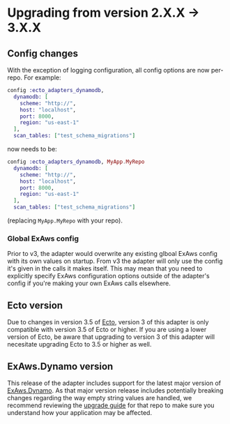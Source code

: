 # Upgrading from version 2.X.X -> 3.X.X

## Config changes

With the exception of logging configuration, all config options are now per-repo. For example:

```elixir
config :ecto_adapters_dynamodb,
  dynamodb: [
    scheme: "http://",
    host: "localhost",
    port: 8000,
    region: "us-east-1"
  ],
  scan_tables: ["test_schema_migrations"]
```

now needs to be:

```elixir
config :ecto_adapters_dynamodb, MyApp.MyRepo
  dynamodb: [
    scheme: "http://",
    host: "localhost",
    port: 8000,
    region: "us-east-1"
  ],
  scan_tables: ["test_schema_migrations"]
```

(replacing `MyApp.MyRepo` with your repo).

### Global ExAws config

Prior to v3, the adapter would overwrite any existing glboal ExAws config with its own values on
startup. From v3 the adapter will only use the config it's given in the calls it makes itself.
This may mean that you need to explicitly specify ExAws configuration options outside of the
adapter's config if you're making your own ExAws calls elsewhere.

## Ecto version

Due to changes in version 3.5 of [Ecto](https://github.com/elixir-ecto/ecto), version 3 of this
adapter is only compatible with version 3.5 of Ecto or higher. If you are using a lower version
of Ecto, be aware that upgrading to version 3 of this adapter will necesitate upgrading Ecto to
3.5 or higher as well.

## ExAws.Dynamo version

This release of the adapter includes support for the latest major version of [ExAws.Dynamo](
https://github.com/ex-aws/ex_aws_dynamo). As that major version release includes potentially
breaking changes regarding the way empty string values are handled, we recommend reviewing the
[upgrade guide](https://github.com/ex-aws/ex_aws_dynamo/blob/master/upgrade_guides/v4.md) for
that repo to make sure you understand how your application may be affected.
